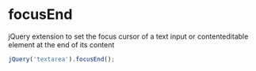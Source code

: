 # focusEnd
jQuery extension to set the focus cursor of a text input or contenteditable element at the end of its content

```js
jQuery('textarea').focusEnd();
```
